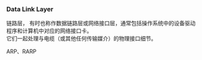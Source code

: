 ### Data Link Layer  

链路层， 有时也称作数据链路层或网络接口层，通常包括操作系统中的设备驱动程序和计算机中对应的网络接口卡。  
它们一起处理与电缆（或其他任何传输媒介）的物理接口细节。  

ARP、RARP

